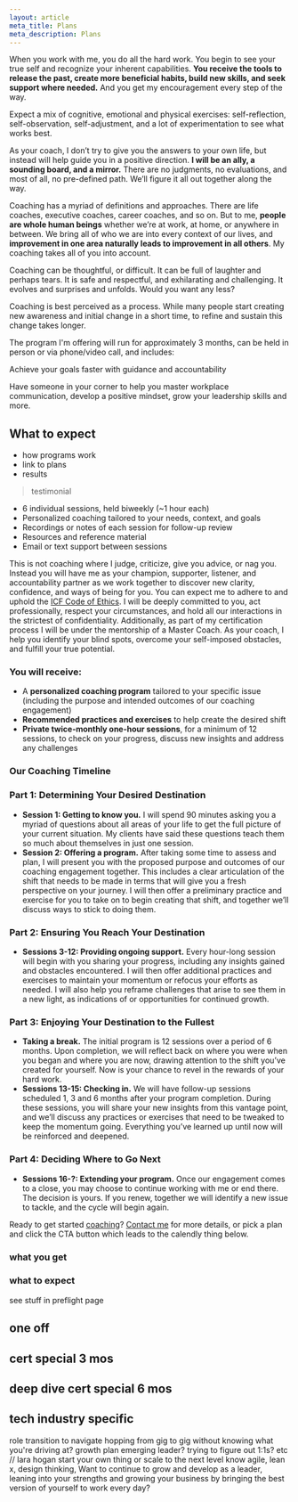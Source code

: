 ```yaml
---
layout: article
meta_title: Plans
meta_description: Plans
---
```



When you work with me, you do all the hard work. You begin to see your true self and recognize your inherent capabilities. **You receive the tools to release the past, create more beneficial habits, build new skills, and seek support where needed.** And you get my encouragement every step of the way.

Expect a mix of cognitive, emotional and physical exercises:
self-reflection, self-observation, self-adjustment, and a lot of
experimentation to see what works best.

As your coach, I don’t try to give you the answers to your own life, but instead will help guide you in a positive direction. **I will be an ally, a sounding board, and a mirror.** There are no judgments, no evaluations, and most of all, no pre-defined path. We’ll figure it all out together along the way.

Coaching has a myriad of definitions and approaches. There are life
coaches, executive coaches, career coaches, and so on. But to me, **people are whole human beings** whether we’re at work, at home, or anywhere in between. We bring all of who we are into every context of our lives, and **improvement in one area naturally leads to improvement in all others**. My coaching takes all of you into account.

Coaching can be thoughtful, or difficult.  It can be full of laughter and perhaps tears.   It is safe and respectful, and exhilarating and challenging.  It evolves and surprises and unfolds.  Would you want any less?

Coaching is best perceived as a process. While many people start creating new awareness and initial change in a short time, to refine and sustain this change takes longer.

The program I'm offering will run for approximately 3 months, can be held in person or via phone/video call, and includes:

Achieve your goals faster with guidance and accountability

Have someone in your corner to help you master workplace communication, develop a positive mindset, grow your leadership skills and more.


## What to expect

- how programs work
- link to plans
- results

> testimonial

- 6 individual sessions, held biweekly (~1 hour each)
- Personalized coaching tailored to your needs, context, and goals
- Recordings or notes of each session for follow-up review
- Resources and reference material
- Email or text support between sessions

This is not coaching where I judge, criticize, give you advice, or nag you. Instead you will have me as your champion, supporter, listener, and accountability partner as we work together to discover new clarity, confidence, and ways of being for you. You can expect me to adhere to and uphold the [ICF Code of Ethics](https://coachfederation.org/code-of-ethics). I will be deeply committed to you, act professionally, respect your circumstances, and hold all our interactions in the strictest of confidentiality. Additionally, as part of my certification process I will be under the mentorship of a Master Coach.
As your coach, I help you identify your blind spots, overcome your self-imposed obstacles, and fulfill your true potential.
### You will receive:

- A **personalized coaching program** tailored to your specific issue (including the purpose and intended outcomes of our coaching engagement)
- **Recommended practices and exercises** to help create the desired shift
- **Private twice-monthly one-hour sessions**, for a minimum of 12 sessions, to check on your progress, discuss new insights and address any challenges

### Our Coaching Timeline

### Part 1: Determining Your Desired Destination

- **Session 1: Getting to know you.** I will spend 90
minutes asking you a myriad of questions about all areas of your life to get the full picture of your current situation. My clients have said
these questions teach them so much about themselves in just one session.
- **Session 2: Offering a program.** After taking some
time to assess and plan, I will present you with the proposed purpose
and outcomes of our coaching engagement together. This includes a clear
articulation of the shift that needs to be made in terms that will give
you a fresh perspective on your journey. I will then offer a preliminary practice and exercise for you to take on to begin creating that shift,
and together we’ll discuss ways to stick to doing them.

### Part 2: Ensuring You Reach Your Destination

- **Sessions 3-12: Providing ongoing support.** Every
hour-long session will begin with you sharing your progress, including
any insights gained and obstacles encountered. I will then offer
additional practices and exercises to maintain your momentum or refocus
your efforts as needed. I will also help you reframe challenges that
arise to see them in a new light, as indications of or opportunities for continued growth.

### Part 3: Enjoying Your Destination to the Fullest

- **Taking a break.** The initial program is 12 sessions
over a period of 6 months. Upon completion, we will reflect back on
where you were when you began and where you are now, drawing attention
to the shift you’ve created for yourself. Now is your chance to revel in the rewards of your hard work.
- **Sessions 13-15: Checking in.** We will have follow-up sessions scheduled 1, 3 and 6 months after your program completion.
During these sessions, you will share your new insights from this
vantage point, and we’ll discuss any practices or exercises that need to be tweaked to keep the momentum going. Everything you’ve learned up
until now will be reinforced and deepened.

### Part 4: Deciding Where to Go Next

- **Sessions 16-?: Extending your program.** Once our
engagement comes to a close, you may choose to continue working with me
or end there. The decision is yours. If you renew, together we will
identify a new issue to tackle, and the cycle will begin again.


Ready to get started [coaching](/coaching/)? [Contact me](/contact/) for more details, or pick a plan and click the CTA button which leads to the calendly thing below.

### what you get

### what to expect

see stuff in preflight page

## one off

## cert special 3 mos

## deep dive cert special 6 mos

## tech industry specific

role transition to navigate
hopping from gig to gig without knowing what you're driving at?
growth plan
emerging leader? trying to figure out 1:1s? etc // lara hogan
start your own thing or scale to the next level
know agile, lean x, design thinking,
Want to continue to grow and develop as a leader, leaning into your strengths and growing your business by bringing the best version of yourself to work every day?